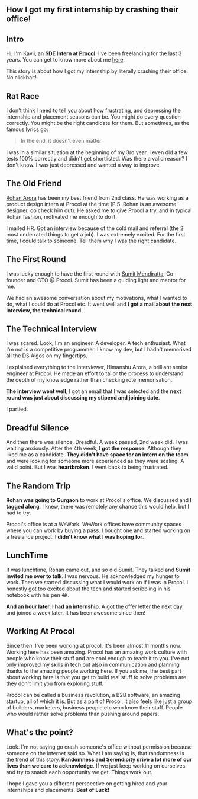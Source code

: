 ## How I got my first internship by crashing their office!

## Intro
Hi, I'm Kavii, an **SDE Intern at [Procol](https://procol.io/)**. I've been freelancing for the last 3 years. You can get to know more about me [here](https://kavii.hashnode.dev/about). 

This story is about how I got my internship by literally crashing their office. No clickbait!

## Rat Race
I don't think I need to tell you about how frustrating, and depressing the internship and placement seasons can be. You might do every question correctly. You might be the right candidate for them. But sometimes, as the famous lyrics go:

> In the end, it doesn't even matter

I was in a similar situation at the beginning of my 3rd year. I even did a few tests 100% correctly and didn't get shortlisted. Was there a valid reason? I don't know. I was just depressed and wanted a way to improve.

## The Old Friend
[Rohan Arora](https://twitter.com/rohanxdesign/) has been my best friend from 2nd class. He was working as a product design intern at Procol at the time (P.S. Rohan is an awesome designer, do check him out). He asked me to give Procol a try, and in typical Rohan fashion, motivated me enough to do it. 

I mailed HR. Got an interview because of the cold mail and referral (the 2 most underrated things to get a job). I was extremely excited. For the first time, I could talk to someone. Tell them why I was the right candidate.

## The First Round
I was lucky enough to have the first round with [Sumit Mendiratta](https://www.linkedin.com/in/mendirattasumit/), Co-founder and CTO @ Procol. Sumit has been a guiding light and mentor for me.

We had an awesome conversation about my motivations, what I wanted to do, what I could do at Procol etc. It went well and **I got a mail about the next interview, the technical round**.

## The Technical Interview
I was scared. Look, I'm an engineer. A developer. A tech enthusiast. What I'm not is a competitive programmer. I know my dev, but I hadn't memorised all the DS Algos on my fingertips.

I explained everything to the interviewer, Himanshu Arora, a brilliant senior engineer at Procol. He made an effort to tailor the process to understand the depth of my knowledge rather than checking rote memorisation. 

**The interview went well**, I got an email that I was selected and the **next round was just about discussing my stipend and joining date**. 

I partied.

## Dreadful Silence
And then there was silence. Dreadful. A week passed, 2nd week did. I was waiting anxiously. After the 4th week, **I got the response**. Although they liked me as a candidate. **They didn't have space for an intern on the team** and were looking for someone more experienced as they were scaling. A valid point. But I was **heartbroken**. I went back to being frustrated.

## The Random Trip
**Rohan was going to Gurgaon** to work at Procol's office. We discussed and **I tagged along**. I knew, there was remotely any chance this would help, but I had to try. 

Procol's office is at a WeWork. WeWork offices have community spaces where you can work by buying a pass. I bought one and started working on a freelance project. **I didn't know what I was hoping for**.

## LunchTime
It was lunchtime, Rohan came out, and so did Sumit. They talked and **Sumit invited me over to talk**. I was nervous. He acknowledged my hunger to work. Then we started discussing what I would work on if I was in Procol. I honestly got too excited about the tech and started scribbling in his notebook with his pen 😂.

**And an hour later. I had an internship**. A got the offer letter the next day and joined a week later. It has been awesome since then!

## Working At Procol
Since then, I've been working at procol. It's been almost 11 months now. Working here has been amazing. Procol has an amazing work culture with people who know their stuff and are cool enough to teach it to you.
I've not only improved my skills in tech but also in communication and planning thanks to the amazing people working here. If you ask me, the best part about working here is that you get to build real stuff to solve problems are they don't limit you from exploring stuff.

Procol can be called a business revolution, a B2B software, an amazing startup, all of which it is. But as a part of Procol, it also feels like just a group of builders, marketers, business people etc who know their stuff. People who would rather solve problems than pushing around papers.

## What's the point?
Look. I'm not saying go crash someone's office without permission because someone on the internet said so. 
What I am saying is, that randomness is the trend of this story. 
**Randomness and Serendipity drive a lot more of our lives than we care to acknowledge**. If we just keep working on ourselves and try to snatch each opportunity we get. Things work out.

I hope I gave you a different perspective on getting hired and your internships and placements. **Best of Luck!**
